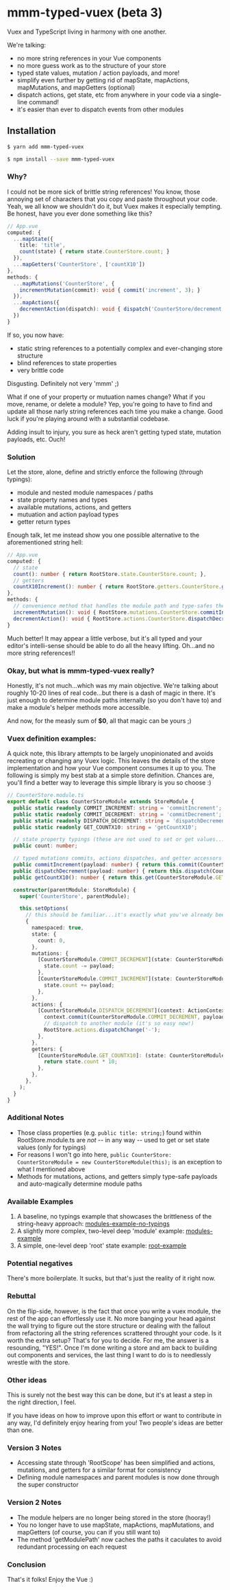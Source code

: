 # mmm-typed-vuex (beta 3)
Vuex and TypeScript living in harmony with one another.

We're talking:
* no more string references in your Vue components
* no more guess work as to the structure of your store
* typed state values, mutation / action payloads, and more!
* simplify even further by getting rid of mapState, mapActions, mapMutations, and mapGetters (optional)
* dispatch actions, get state, etc from anywhere in your code via a single-line command!
* it's easier than ever to dispatch events from other modules

## Installation

```bash
$ yarn add mmm-typed-vuex
```

```bash
$ npm install --save mmm-typed-vuex
```

### Why?

I could not be more sick of brittle string references! 
You know, those annoying set of characters that you copy and paste throughout your code.
Yeah, we all know we shouldn't do it, but Vuex makes it especially tempting.
Be honest, have you ever done something like this?

```typescript
// App.vue
computed: {
  ...mapState({
    title: 'title',
    count(state) { return state.CounterStore.count; }
  }),
  ...mapGetters('CounterStore', ['countX10'])
},
methods: {
  ...mapMutations('CounterStore', {
    incrementMutation(commit): void { commit('increment', 3); }
  }),
  ...mapActions({
    decrementAction(dispatch): void { dispatch('CounterStore/decrement', 3); }
  })
}
```

If so, you now have:
* static string references to a potentially complex and ever-changing store structure
* blind references to state properties
* very brittle code

Disgusting. Definitely not very 'mmm' ;) 

What if one of your property or mutuation names change? What if you move, rename, or delete a module? 
Yep, you're going to have to find and update all those narly string references each time you make a change.
Good luck if you're playing around with a substantial codebase.

Adding insult to injury, you sure as heck aren't getting typed state, mutation payloads, etc. Ouch!

### Solution

Let the store, alone, define and strictly enforce the following (through typings):
* module and nested module namespaces / paths
* state property names and types
* available mutations, actions, and getters
* mutuation and action payload types
* getter return types

Enough talk, let me instead show you one possible alternative to the aforementioned string hell:

```typescript
// App.vue
computed: {
  // state
  count(): number { return RootStore.state.CounterStore.count; },
  // getters
  countX10Increment(): number { return RootStore.getters.CounterStore.getCountX10(); }
},
methods: {
  // convenience method that handles the module path and type-safes the mutation payload
  incrementMutation(): void { RootStore.mutations.CounterStore.commitIncrement(2); },
  decrementAction(): void { RootStore.actions.CounterStore.dispatchDecrement(2); }
}
```

Much better! It may appear a little verbose, but it's all typed and your editor's intelli-sense should be able to do all the heavy lifting. Oh...and no more string references!!

### Okay, but what is mmm-typed-vuex really?

Honestly, it's not much...which was my main objective. We're talking about roughly 10-20 lines of real code...but there is a dash of magic in there.
It's just enough to determine module paths internally (so you don't have to) and make a module's helper methods more accessible.

And now, for the measly sum of __$0__, all that magic can be yours ;)

### Vuex definition examples:

A quick note, this library attempts to be largely unopinionated and avoids recreating or changing any Vuex logic. 
This leaves the details of the store implementation and how your Vue component consumes it up to you.
The following is simply my best stab at a simple store definition. Chances are, you'll find a better way to leverage this simple library is you so choose :)

```typescript
// CounterStore.module.ts
export default class CounterStoreModule extends StoreModule {
  public static readonly COMMIT_INCREMENT: string = 'commitIncrement';
  public static readonly COMMIT_DECREMENT: string = 'commitDecrement';
  public static readonly DISPATCH_DECREMENT: string = 'dispatchDecrement';
  public static readonly GET_COUNTX10: string = 'getCountX10';

  // state property typings (these are not used to set or get values...only for typings)
  public count: number;

  // typed mutations commits, actions dispatches, and getter accessors
  public commitIncrement(payload: number) { return this.commit(CounterStoreModule.COMMIT_INCREMENT, payload); }
  public dispatchDecrement(payload: number) { return this.dispatch(CounterStoreModule.DISPATCH_DECREMENT, payload); }
  public getCountX10(): number { return this.get(CounterStoreModule.GET_COUNTX10); }

  constructor(parentModule: StoreModule) {
    super('CounterStore', parentModule);

    this.setOptions(
      // this should be familiar...it's exactly what you've already been doing (no magic here)
      {
        namespaced: true,
        state: {
          count: 0,
        },
        mutations: {
          [CounterStoreModule.COMMIT_DECREMENT](state: CounterStoreModule, payload: number) {
            state.count -= payload;
          },
          [CounterStoreModule.COMMIT_INCREMENT](state: CounterStoreModule, payload: number) {
            state.count += payload;
          },
        },
        actions: {
          [CounterStoreModule.DISPATCH_DECREMENT](context: ActionContext<CounterStoreModule, RootStore>, payload: number) {
            context.commit(CounterStoreModule.COMMIT_DECREMENT, payload);
            // dispatch to another module (it's so easy now!)
            RootStore.actions.dispatchChange('-');
          },
        },
        getters: {
          [CounterStoreModule.GET_COUNTX10]: (state: CounterStoreModule, getters: any): number => {
            return state.count * 10;
          },
        },
      },
    );
  }
}
```

### Additional Notes

* Those class properties (e.g. ```public title: string;```) found within RootStore.module.ts are *not* -- in any way -- used to get or set state values (only for typings)
* For reasons I won't go into here, ```public CounterStore: CounterStoreModule = new CounterStoreModule(this);``` is an exception to what I mentioned above
* Methods for mutations, actions, and getters simply type-safe payloads and auto-magically determine module paths

### Available Examples

1. A baseline, no typings example that showcases the brittleness of the string-heavy approach: [modules-example-no-typings](https://github.com/crummm/mmm-typed-vuex/tree/master/examples/modules-example-no-typings)
2. A slightly more complex, two-level deep 'module' example: [modules-example](https://github.com/crummm/mmm-typed-vuex/tree/master/examples/modules-example)
3. A simple, one-level deep 'root' state example: [root-example](https://github.com/crummm/mmm-typed-vuex/tree/master/examples/root-example)

### Potential negatives

There's more boilerplate. It sucks, but that's just the reality of it right now.

### Rebuttal

On the flip-side, however, is the fact that once you write a vuex module, the rest of the app
can effortlessly use it. No more banging your head against the wall trying to figure out
the store structure or dealing with the fallout from refactoring all the string references scrattered throught your code. 
Is it worth the extra setup? 
That's for you to decide. For me, the answer is a resounding, "YES!". 
Once I'm done writing a store and am back to building out components and services, the last thing I want to do is to needlessly wrestle with the store.

### Other ideas

This is surely not the best way this can be done, but it's at least a step in the right direction, I feel.

If you have ideas on how to improve upon this effort or want to contribute in any way, I'd definitely enjoy hearing from you! Two people's ideas are better than one.

### Version 3 Notes
* Accessing state through 'RootScope' has been simplified and actions, mutations, and getters for a similar format for consistency
* Defining module namespaces and parent modules is now done through the super constructor 

### Version 2 Notes

* The module helpers are no longer being stored in the store (hooray!)
* You no longer have to use mapState, mapActions, mapMutations, and mapGetters (of course, you can if you still want to)
* The method 'getModulePath' now caches the paths it caculates to avoid redundant processing on each request

### Conclusion

That's it folks! Enjoy the Vue :)
